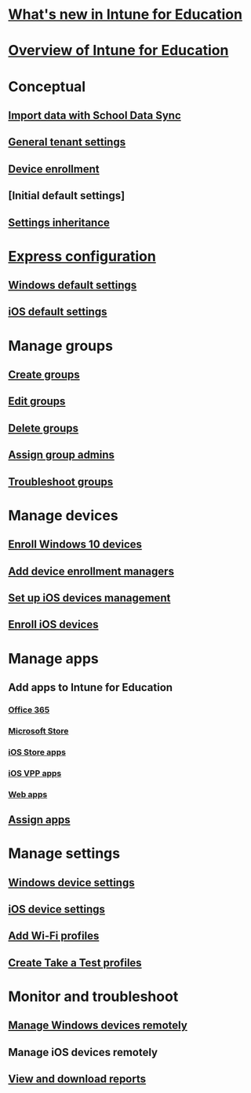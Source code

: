 # [What's new in Intune for Education](whats-new-in-edu.md)
# [Overview of Intune for Education](what-is-intune-for-education.md)
# Conceptual
## [Import data with School Data Sync](what-is-school-data-sync.md)
## [General tenant settings](edu-tenant-general-settings.md)
## [Device enrollment](how-should-I-enroll-devices.md)
## [Initial default settings]
## [Settings inheritance](settings-inheritance.md)
# [Express configuration](express-configuration-intune-edu.md)
## [Windows default settings](edu-default-settings-windows.md)
## [iOS default settings](edu-default-settings-ios.md)
# Manage groups
## [Create groups](what-are-groups.md)
## [Edit groups](edit-groups-intune-for-edu.md)
## [Delete groups](delete-group-intune-for-education.md)
## [Assign group admins](group-admin-delegate.md)
## [Troubleshoot groups](troubleshoot-groups-intune-for-edu.md)
# Manage devices
## [Enroll Windows 10 devices](how-do-I-add-devices.md)
## [Add device enrollment managers](add-enrollment-managers.md)
## [Set up iOS devices management](setup-ios-device-management.md)
## [Enroll iOS devices](how-do-I-add-devices-ios.md)
# Manage apps
## Add apps to Intune for Education
### [Office 365](install-office.md)
### [Microsoft Store](acquire-store-apps.md)
### [iOS Store apps](add-apps-ios.md)
### [iOS VPP apps](add-vpp-apps-ios.md)
### [Web apps](how-to-add-apps.md)
## [Assign apps](install-apps.md)
# Manage settings
## [Windows device settings](edu-settings-windows.md)
## [iOS device settings](edu-settings-ios.md)
## [Add Wi-Fi profiles](add-wi-fi-profile.md)
## [Create Take a Test profiles](take-a-test-profiles.md)
# Monitor and troubleshoot
## [Manage Windows devices remotely](remote-actions.md)
## Manage iOS devices remotely
## [View and download reports](what-are-reports.md)
